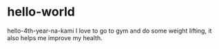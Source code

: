 # hello-world
hello-4th-year-na-kami
I love to go to gym and do some weight lifting, it also helps me improve my health.
